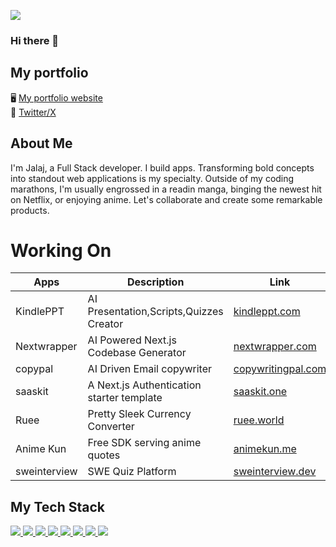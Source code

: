 ![](https://komarev.com/ghpvc/?username=wolfgunblood&color=blue)

### Hi there 👋

## My portfolio

🖥 <a href="https://me-ecru.vercel.app/" target="_blank">My portfolio website</a> <br />
🐸 <a href="https://x.com/jalajdu" target="_blank">Twitter/X</a>

## About Me

I'm Jalaj, a Full Stack developer. I build apps.
Transforming bold concepts into standout web applications is my specialty. Outside of my coding marathons, I'm usually engrossed in a readin manga, binging the newest hit on Netflix, or enjoying anime. Let's collaborate and create some remarkable products.

# Working On

| Apps         | Description                               | Link                                                                         |
| ------------ | ----------------------------------------- | ---------------------------------------------------------------------------- |
| KindlePPT    | AI Presentation,Scripts,Quizzes Creator   | <a href="https://kindleppt.com/" target="_blank">kindleppt.com</a>           |
| Nextwrapper  | AI Powered Next.js Codebase Generator     | <a href="https://nextwrapper.com/" target="_blank">nextwrapper.com</a>       |
| copypal      | AI Driven Email copywriter                | <a href="https://copywritingpal.com/" target="_blank">copywritingpal.com</a> |
| saaskit      | A Next.js Authentication starter template | <a href="https://saaskit.one/" target="_blank">saaskit.one</a>               |
| Ruee         | Pretty Sleek Currency Converter           | <a href="https://ruee.world/" target="_blank">ruee.world</a>                 |
| Anime Kun    | Free SDK serving anime quotes             | <a href="https://animekun.me/" target="_blank">animekun.me</a>               |
| sweinterview | SWE Quiz Platform                         | <a href="https://sweinterview.dev/" target="_blank">sweinterview.dev</a>     |

## My Tech Stack

<a href="https://reactjs.org/">
  <img src="https://img.shields.io/badge/React-20232A?style=for-the-badge&logo=react&logoColor=61DAFB" />
</a>

<a href="https://nextjs.org/">
  <img src="https://img.shields.io/badge/Next-black?style=for-the-badge&logo=next.js&logoColor=white" />
</a>

<a href="https://www.typescriptlang.org/">
  <img src="https://img.shields.io/badge/TypeScript-007ACC?style=for-the-badge&logo=typescript&logoColor=white" />
</a>

<a href="https://de.wikipedia.org/wiki/JavaScript">
  <img src="https://img.shields.io/badge/JavaScript-323330?style=for-the-badge&logo=javascript&logoColor=F7DF1E" />
</a>

<a href="https://tailwindcss.com/">
  <img src="https://img.shields.io/badge/tailwindcss-%2338B2AC.svg?style=for-the-badge&logo=tailwind-css&logoColor=white" />
</a>

<a href="https://sass-lang.com/">
  <img src="https://img.shields.io/badge/Sass-CC6699?style=for-the-badge&logo=sass&logoColor=white" />
</a>

<a href="https://www.npmjs.com/">
  <img src="https://img.shields.io/badge/npm-CB3837?style=for-the-badge&logo=npm&logoColor=white" />
</a>

<a href="https://jestjs.io/">
  <img src="https://img.shields.io/badge/Jest-C21325?style=for-the-badge&logo=jest&logoColor=white" />
</a>

<!--
**wolfgunblood/wolfgunblood** is a ✨ _special_ ✨ repository because its `README.md` (this file) appears on your GitHub profile.

Here are some ideas to get you started:

- 🔭 I’m currently working on ...
- 🌱 I’m currently learning ...
- 👯 I’m looking to collaborate on ...
- 🤔 I’m looking for help with ...
- 💬 Ask me about ...
- 📫 How to reach me: ...
- 😄 Pronouns: ...
- ⚡ Fun fact: ...
-->
